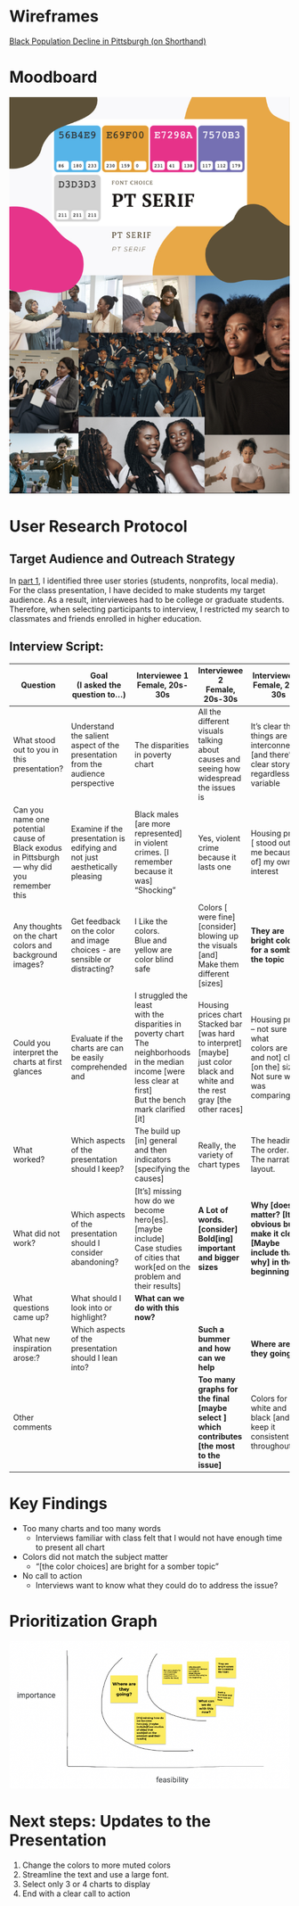# Wireframes 
[Black Population Decline in Pittsburgh (on Shorthand)](https://preview.shorthand.com/nio5qGkw7Ke63hXs)

# Moodboard 
![Alt text](IMG_4082.jpg)

# User Research Protocol 
## Target Audience and Outreach Strategy

In [part 1](https://kisibor.github.io/portfolio/finalprojectpartone.html), I identified three user stories (students, nonprofits, local media). For the class presentation, I have decided to make students my target audience. As a result, interviewees had to be college or graduate students. Therefore,  when selecting participants to interview, I restricted my search to classmates and friends enrolled in higher education. 

## Interview Script: 

| Question 	| Goal<br>(I asked the question to…) 	| Interviewee 1 <br>Female, 20s-30s  	| Interviewee 2<br>Female, 20s-30s  	| Interviewee 3<br>Female, 20s-30s  	|
|---	|---	|---	|---	|---	|
| What stood out to you in this presentation? 	| Understand the salient aspect of the presentation from the audience perspective  	| The disparities in poverty chart 	| All the different visuals talking about causes and seeing how widespread the issues is  	| It’s clear that things are interconnected [and there’s a] clear story regardless  of variable  	|
| Can you name one potential cause of Black exodus in Pittsburgh — why did you remember this  	| Examine if the presentation is edifying and not just aesthetically pleasing   	| Black males [are more represented] in violent crimes. [I remember because it was]<br>“Shocking”  	| Yes, violent crime because it lasts one  	| Housing prices [ stood out to me because of] my own interest  	|
| Any thoughts on the chart colors and background images?  	| Get feedback on the color and image choices - are sensible or distracting?  	| I Like the colors. <br>Blue and yellow are  color blind safe  	| Colors [ were fine] <br>[consider] blowing  up the visuals [and]<br>Make  them different [sizes]  	| **They are bright colors for a somber the topic** 	|
| Could you interpret the charts at first glances  	| Evaluate if the charts are can be easily comprehended and 	| I struggled the least <br>with the disparities in poverty chart <br>The neighborhoods in the median income [were less clear at first]<br>But the bench mark clarified [it]   	| Housing prices chart<br>Stacked bar [was hard to interpret] <br>[maybe]  just color black and white and the rest gray [the other races] <br>  	| Housing prices – not sure what <br>colors are [ and not] clear<br>[on the] sizes.  <br>Not sure what i was comparing  	|
| What worked? 	| Which aspects of the presentation should I keep? 	| The build up <br>[in] general and then indicators [specifying the causes]  	| Really, the variety of chart types <br>  	| The headings. <br>The order.<br>The narrative layout. 	|
| What did not work? 	| Which aspects of the presentation should I consider abandoning? 	| [It’s] missing how do we become hero[es]. [maybe include]<br>Case studies of cities that work[ed on the problem and their results] 	| **A Lot of words. [consider] Bold[ing]  important and bigger sizes** 	| **Why [does] it matter? [It’s obvious but make it clear][Maybe include that why] in the beginning** 	|
| What questions came up? 	| What  should I look into or highlight?  	| **What can we do with this now?** 	|  	|  	|
| What new inspiration arose:? 	| Which aspects of the presentation should I lean into?  	|  	| **Such a bummer and how can we help** 	| **Where are they going?** 	|
| Other comments  	|  	|  	| **Too many graphs for the final [maybe select ] which contributes [the most to the issue]** 	| Colors for white  and black [and keep it consistent throughout]  	|


# Key Findings 
- Too many charts and too many words
  * Interviews familiar with class felt that I would not have enough time to present all chart 
- Colors did not match the subject matter 
  * “[the color choices] are bright for a somber topic”
- No call to action
  * Interviews want to know what they could do to address the issue? 

# Prioritization Graph 
![alt text](IMG_4085.jpg)

# Next steps: Updates to the Presentation
1. Change the colors to more muted colors
2. Streamline the text and use a large font. 
3. Select only 3 or 4 charts to display 
4. End with a clear call to action
